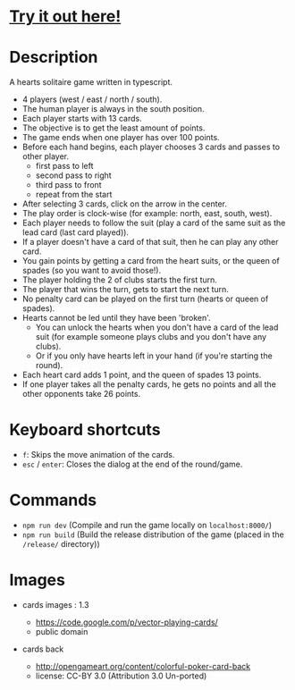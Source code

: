 # [Try it out here!](http://nbpt.eu/games/hearts_solitaire/)

# Description

A hearts solitaire game written in typescript.

-   4 players (west / east / north / south).
-   The human player is always in the south position.
-   Each player starts with 13 cards.
-   The objective is to get the least amount of points.
-   The game ends when one player has over 100 points.
-   Before each hand begins, each player chooses 3 cards and passes to other player.
    -   first pass to left
    -   second pass to right
    -   third pass to front
    -   repeat from the start
-   After selecting 3 cards, click on the arrow in the center.
-   The play order is clock-wise (for example: north, east, south, west).
-   Each player needs to follow the suit (play a card of the same suit as the lead card (last card played)).
-   If a player doesn't have a card of that suit, then he can play any other card.
-   You gain points by getting a card from the heart suits, or the queen of spades (so you want to avoid those!).
-   The player holding the 2 of clubs starts the first turn.
-   The player that wins the turn, gets to start the next turn.
-   No penalty card can be played on the first turn (hearts or queen of spades).
-   Hearts cannot be led until they have been 'broken'.
    -   You can unlock the hearts when you don't have a card of the lead suit (for example someone plays clubs and you don't have any clubs).
    -   Or if you only have hearts left in your hand (if you're starting the round).
-   Each heart card adds 1 point, and the queen of spades 13 points.
-   If one player takes all the penalty cards, he gets no points and all the other opponents take 26 points.

# Keyboard shortcuts

-   `f`: Skips the move animation of the cards.
-   `esc` / `enter`: Closes the dialog at the end of the round/game.

# Commands

-   `npm run dev` (Compile and run the game locally on `localhost:8000/`)
-   `npm run build` (Build the release distribution of the game (placed in the `/release/` directory))

# Images

-   cards images : 1.3

    -   https://code.google.com/p/vector-playing-cards/
    -   public domain

-   cards back
    -   http://opengameart.org/content/colorful-poker-card-back
    -   license: CC-BY 3.0 (Attribution 3.0 Un-ported)
